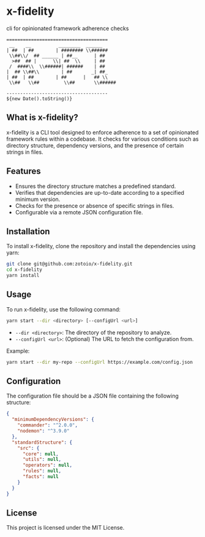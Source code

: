 # x-fidelity

cli for opinionated framework adherence checks

```
=====================================
 __    __          ________  ______ 
| ##  | ##        | ######## \\######
 \\##\\/  ## ______ | ##__      | ##  
  >##  ## |      \\| ##  \\     | ##  
 /  ####\\  \\######| ######    | ##  
|  ## \\##\\        | ##       _| ##_ 
| ##  | ##        | ##      |   ## \\
 \\##   \\##         \\##       \\######
                               
-------------------------------------
${new Date().toString()}
```

## What is x-fidelity?

x-fidelity is a CLI tool designed to enforce adherence to a set of opinionated framework rules within a codebase. It checks for various conditions such as directory structure, dependency versions, and the presence of certain strings in files.

## Features

- Ensures the directory structure matches a predefined standard.
- Verifies that dependencies are up-to-date according to a specified minimum version.
- Checks for the presence or absence of specific strings in files.
- Configurable via a remote JSON configuration file.

## Installation

To install x-fidelity, clone the repository and install the dependencies using yarn:

```sh
git clone git@github.com:zotoio/x-fidelity.git
cd x-fidelity
yarn install
```

## Usage

To run x-fidelity, use the following command:

```sh
yarn start --dir <directory> [--configUrl <url>]
```

- `--dir <directory>`: The directory of the repository to analyze.
- `--configUrl <url>`: (Optional) The URL to fetch the configuration from.

Example:

```sh
yarn start --dir my-repo --configUrl https://example.com/config.json
```

## Configuration

The configuration file should be a JSON file containing the following structure:

```json
{
  "minimumDependencyVersions": {
    "commander": "^2.0.0",
    "nodemon": "^3.9.0"
  },
  "standardStructure": {
    "src": {
      "core": null,
      "utils": null,
      "operators": null,
      "rules": null,
      "facts": null
    }
  }
}
```

## License

This project is licensed under the MIT License.
